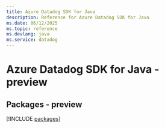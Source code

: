 ```yaml
---
title: Azure Datadog SDK for Java
description: Reference for Azure Datadog SDK for Java
ms.date: 06/12/2025
ms.topic: reference
ms.devlang: java
ms.service: datadog
---
```

# Azure Datadog SDK for Java - preview
## Packages - preview
[!INCLUDE [packages](datadog-index.md)]